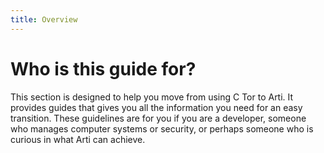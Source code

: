 ```yaml
---
title: Overview
---
```


# Who is this guide for?

This section is designed to help you move from using C Tor to Arti. 
It provides guides that gives you all the information you need for an easy transition. 
These guidelines are for you if you are a developer, someone who manages computer systems or security, or perhaps someone who is curious in what Arti can achieve.
